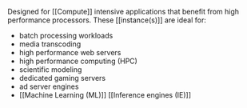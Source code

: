 Designed for [[Compute]] intensive applications that benefit from high performance processors. These [[instance(s)]] are ideal for:
- batch processing workloads
- media transcoding
- high performance web servers
- high performance computing (HPC)
- scientific modeling
- dedicated gaming servers
- ad server engines
- [[Machine Learning (ML)]] [[Inference engines (IE)]]